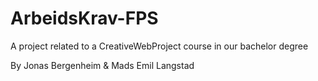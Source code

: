# ArbeidsKrav-FPS
A project related to a CreativeWebProject course in our bachelor degree


By Jonas Bergenheim & Mads Emil Langstad

